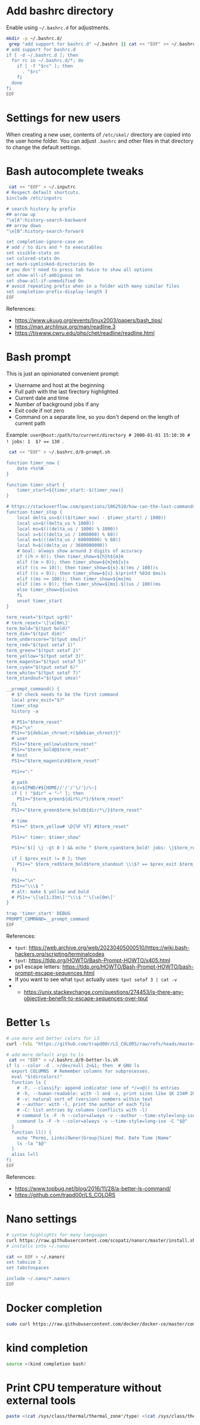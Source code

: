
# Add bashrc directory

Enable using `~/.bashrc.d` for adjustments.

```bash
mkdir -p ~/.bashrc.d/
 grep "add support for bashrc.d" ~/.bashrc || cat << "EOF" >> ~/.bashrc
# add support for bashrc.d
if [ -d ~/.bashrc.d ]; then
  for rc in ~/.bashrc.d/*; do
    if [ -f "$rc" ]; then
      . "$rc"
    fi
  done
fi
EOF
```

# Settings for new users

When creating a new user, contents of `/etc/skel/` directory are copied into the user home folder.
You can adjust `.bashrc` and other files in that directory to change the default settings.

# Bash autocomplete tweaks

```bash
 cat << "EOF" > ~/.inputrc
# Respect default shortcuts.
$include /etc/inputrc

# search history by prefix
## arrow up
"\e[A":history-search-backward
## arrow down
"\e[B":history-search-forward

set completion-ignore-case on
# add / to dirs and * to executables
set visible-stats on
set colored-stats On
set mark-symlinked-directories On
# you don't need to press tab twice to show all options
set show-all-if-ambiguous on
set show-all-if-unmodified On
# avoid repeating prefix when in a folder with many similar files
set completion-prefix-display-length 3
EOF
```

References:
- https://www.ukuug.org/events/linux2003/papers/bash_tips/
- https://man.archlinux.org/man/readline.3
- https://tiswww.cwru.edu/php/chet/readline/readline.html

# Bash prompt

This is just an opinionated convenient prompt:
- Username and host at the beginning
- Full path with the last firectory highlighted
- Current date and time
- Number of background jobs if any
- Exit code if not zero
- Command on a separate line, so you don't depend on the length of current path

Example: `user@host:/path/to/current/directory # 2000-01-01 15:10:30 # ! jobs: 1  $? == 130 `.

```bash
 cat << "EOF" > ~/.bashrc.d/0-prompt.sh

function timer_now {
    date +%s%N
}

function timer_start {
    timer_start=${timer_start:-$(timer_now)}
}

# https://stackoverflow.com/questions/1862510/how-can-the-last-commands-wall-time-be-put-in-the-bash-prompt
function timer_stop {
    local delta_us=$((($(timer_now) - $timer_start) / 1000))
    local us=$((delta_us % 1000))
    local ms=$(((delta_us / 1000) % 1000))
    local s=$(((delta_us / 1000000) % 60))
    local m=$(((delta_us / 60000000) % 60))
    local h=$((delta_us / 3600000000))
    # Goal: always show around 3 digits of accuracy
    if ((h > 0)); then timer_show=${h}h${m}m
    elif ((m > 0)); then timer_show=${m}m${s}s
    elif ((s >= 10)); then timer_show=${s}.$((ms / 100))s
    elif ((s > 0)); then timer_show=${s}.$(printf %03d $ms)s
    elif ((ms >= 100)); then timer_show=${ms}ms
    elif ((ms > 0)); then timer_show=${ms}.$((us / 100))ms
    else timer_show=${us}us
    fi
    unset timer_start
}

term_reset="$(tput sgr0)"
# term_reset='\[\e[0m\]'
term_bold="$(tput bold)"
term_dim="$(tput dim)"
term_underscore="$(tput smul)"
term_red="$(tput setaf 1)"
term_green="$(tput setaf 2)"
term_yellow="$(tput setaf 3)"
term_magenta="$(tput setaf 5)"
term_cyan="$(tput setaf 6)"
term_white="$(tput setaf 7)"
term_standout="$(tput smso)"

__prompt_command() {
  # $? check needs to be the first command
  local prev_exit="$?"
  timer_stop
  history -a

  # PS1="$term_reset"
  PS1="\n"
  PS1+="${debian_chroot:+($debian_chroot)}"
  # user
  PS1+="$term_yellow\u$term_reset"
  PS1+="$term_bold@$term_reset"
  # host
  PS1+="$term_magenta\H$term_reset"

  PS1+=":"

  # path
  dir=${PWD/#${HOME//'/'/'\/'}/\~}
  if [ ! "$dir" = "~" ]; then
    PS1+="$term_green${dir%\/*}/$term_reset"
  fi
  PS1+="$term_green$term_bold${dir/*\/}$term_reset"

  # time
  PS1+=" $term_yellow# \D{%F %T} #$term_reset"

  PS1+=" timer: $timer_show"

  PS1+='$([ \j -gt 0 ] && echo " $term_cyan$term_bold! jobs: \j$term_reset")'

  if [ $prev_exit != 0 ]; then
    PS1+=" $term_red$term_bold$term_standout \\\$? == $prev_exit $term_reset"
  fi

  PS1+="\n"
  PS1+="\\\$ "
  # alt: make $ yellow and bold
  # PS1+='\[\e[1;33m\]'"\\\$ "'\[\e[0m\]'
}

trap 'timer_start' DEBUG
PROMPT_COMMAND=__prompt_command
EOF
```

References:
- `tput`: https://web.archive.org/web/20230405000510/https://wiki.bash-hackers.org/scripting/terminalcodes
- `tput`: https://tldp.org/HOWTO/Bash-Prompt-HOWTO/x405.html
- ps1 escape letters: https://tldp.org/HOWTO/Bash-Prompt-HOWTO/bash-prompt-escape-sequences.html
- If you want to see what `tput` actually uses: `tput setaf 3 | cat -v`
- - https://unix.stackexchange.com/questions/274453/is-there-any-objective-benefit-to-escape-sequences-over-tput

# Better `ls`

```bash
# use more and better colors for LS
curl -fsSL "https://github.com/trapd00r/LS_COLORS/raw/refs/heads/master/lscolors.sh" > ~/.bashrc.d/0-ls-colors.sh

# add more default args to ls
 cat << "EOF" > ~/.bashrc.d/0-better-ls.sh
if ls --color -d . >/dev/null 2>&1; then  # GNU ls
  export COLUMNS  # Remember columns for subprocesses.
  eval "$(dircolors)"
  function ls {
    # -F, --classify: append indicator (one of */=>@|) to entries
    # -h, --human-readable: with -l and -s, print sizes like 1K 234M 2G etc.
    # -v: natural sort of (version) numbers within text
    # --author: with -l, print the author of each file
    # -C: list entries by columns (conflicts with -l)
    # command ls -F -h --color=always -v --author --time-style=long-iso -C "$@" | less -R -X -F
    command ls -F -h --color=always -v --time-style=long-iso -C "$@"
  }
  function ll() {
    echo "Perms, Links|Owner|Group|Size| Mod. Date Time |Name"
    ls -la "$@"
  }
  alias l=ll
fi
EOF
```

References:
- https://www.topbug.net/blog/2016/11/28/a-better-ls-command/
- https://github.com/trapd00r/LS_COLORS

# Nano settings

```bash
# syntax highlights for many languages
curl https://raw.githubusercontent.com/scopatz/nanorc/master/install.sh | sh
# installs into ~/.nano/

cat << EOF > ~/.nanorc
set tabsize 2
set tabstospaces

include ~/.nano/*.nanorc
EOF
```

# Docker completion

```bash
sudo curl https://raw.githubusercontent.com/docker/docker-ce/master/components/cli/contrib/completion/bash/docker -o /etc/bash_completion.d/docker.sh
```

# kind completion

```bash
source <(kind completion bash)
```

# Print CPU temperature without external tools

```bash
paste <(cat /sys/class/thermal/thermal_zone*/type) <(cat /sys/class/thermal/thermal_zone*/temp) | column -s $'\t' -t | sed 's/\(.\)..$/.\1°C/'
```
